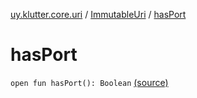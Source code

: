 [uy.klutter.core.uri](../index.md) / [ImmutableUri](index.md) / [hasPort](.)


# hasPort
`open fun hasPort(): Boolean` [(source)](https://github.com/kohesive/klutter/blob/master/core-jdk6/src/main/kotlin/uy/klutter/core/uri/UriBuilder.kt#L47)


